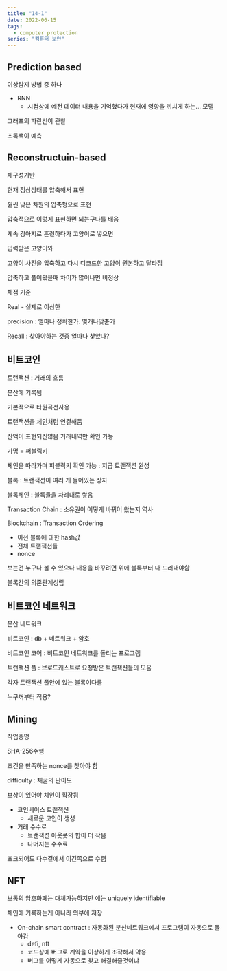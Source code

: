 ```yaml
---
title: "14-1"
date: 2022-06-15
tags:
  - computer protection
series: "컴퓨터 보안"
---
```


## Prediction based

이상탐지 방법 중 하나

* RNN
  * 시점상에 예전 데이터 내용을 기억했다가 현재에 영향을 끼치게 하는... 모델



그래프의 파란선이 관찰

초록색이 예측  



## Reconstructuin-based

재구성기반

현재 정상상태를 압축해서 표현

훨씬 낮은 차원의 압축형으로 표현

압축적으로 이렇게 표현하면 되는구나를 배움

계속 강아지로 훈련하다가 고양이로 넣으면

입력받은 고양이와

고양이 사진을 압축하고 다시 디코드한 고양이 원본하고 달라짐

압축하고 풀어봤을때 차이가 많이나면 비정상



채점 기준

Real - 실제로 이상한

precision : 얼마나 정확한가. 몇개나맞춘가

Recall : 찾아야하는 것중 얼마나 찾았나?



## 비트코인

트랜잭션 : 거래의 흐름

분산에 기록됨

기본적으로 타원곡선사용

트랜잭션을 체인처럼 연결해둠

잔액이 표현되진않음 거래내역만 확인 가능



가명 = 퍼블릭키 

 체인을 따라가며 퍼블릭키 확인 가능 : 지급 트랜잭션 완성



블록 : 트랜잭션이 여러 개 들어있는 상자

블록체인 : 블록들을 차례대로 쌓음



Transaction Chain : 소유권이 어떻게 바뀌어 왔는지 역사

Blockchain : Transaction Ordering

* 이전 블록에 대한 hash값
* 전체 트랜잭션들
* nonce

보는건 누구나 볼 수 있으나 내용을 바꾸려면 위에 블록부터 다 드러내야함

블록간의 의존관계성립



## 비트코인 네트워크

분산 네트워크

비트코인 : db + 네트워크 + 암호





비트코인 코어 : 비트코인 네트워크를 돌리는 프로그램

트랜잭션 풀 : 브로드캐스트로 요청받은 트랜잭션들의 모음

각자 트랜잭션 풀안에 있는 블록이다름

누구꺼부터 적용?

## Mining 

작업증명

SHA-256수행

조건을 만족하는 nonce를 찾아야 함

difficulty : 채굴의 난이도

보상이 있어야 체인이 확장됨

* 코인베이스 트랜잭션
  * 새로운 코인이 생성
* 거래 수수료
  * 트랜잭션 아웃풋의 합이 더 작음
  * 나머지는 수수료



포크되어도 다수결에서 이긴쪽으로 수렴



## NFT

보통의 암호화폐는 대체가능하지만 얘는 uniquely identifiable

체인에 기록하는게 아니라 외부에 저장



* On-chain smart contract : 자동화된 분산네트워크에서 프로그램이 자동으로 돌아감
  * defi, nft
  * 코드상에 버그로 계약을 이상하게 조작해서 악용
  * 버그를 어떻게 자동으로 찾고 해결해줄것이냐
